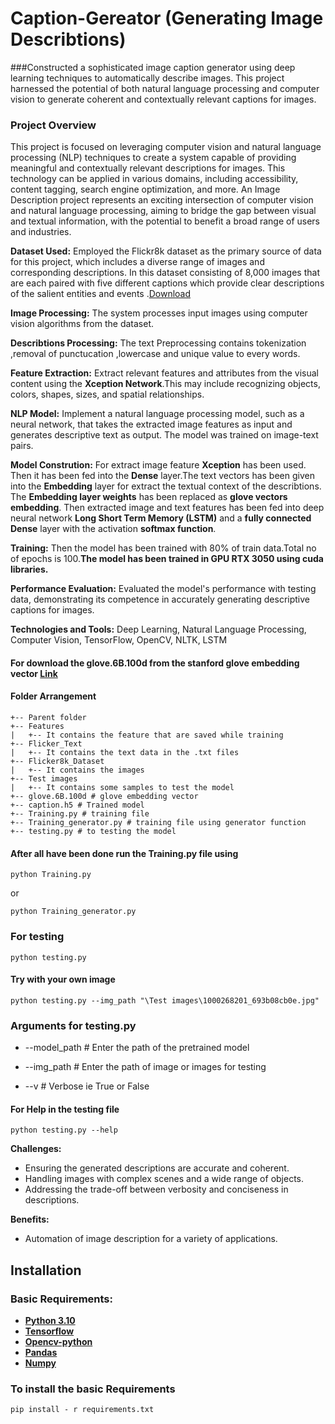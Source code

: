 # Caption-Gereator (Generating Image Describtions)

###Constructed a sophisticated image caption generator using deep learning techniques to automatically describe images. 
This project harnessed the potential of both natural language processing and computer vision to generate coherent and 
contextually relevant captions for images.

### Project Overview 

This project is focused on leveraging computer vision and natural 
language processing (NLP) techniques to create a system capable of providing meaningful 
and contextually relevant descriptions for images. This technology can be applied in 
various domains, including accessibility, content tagging, search engine optimization, and more.
An Image Description project represents an exciting intersection of computer vision and 
natural language processing, aiming to bridge the gap between visual and textual information,
with the potential to benefit a broad range of users and industries.


**Dataset Used:** Employed the Flickr8k dataset as the primary source of data for this project, which includes a diverse range of images and corresponding descriptions.
In this dataset consisting of 8,000 images that are each paired with five different captions which provide clear descriptions of the salient entities and events .[Download](https://www.kaggle.com/datasets/adityajn105/flickr8k)

**Image Processing:**  The system processes input images using computer vision algorithms from the dataset.

**Describtions Processing:**  The text Preprocessing contains tokenization ,removal of punctucation ,lowercase and unique value to every words.

**Feature Extraction:**  Extract relevant features and attributes from the visual content using the **Xception Network**.This may include recognizing objects, colors, shapes, sizes, and spatial relationships.

**NLP Model:**  Implement a natural language processing model, such as a neural network, that takes 
the extracted image features as input and generates descriptive text as output. The model was trained on image-text pairs.

**Model Constrution:**  For extract image feature **Xception** has been used.
Then it has been fed into the **Dense** layer.The text vectors has been given into the **Embedding** layer for extract the textual context of the describtions.
The **Embedding layer weights** has been replaced as **glove vectors embedding**.
Then extracted image and text features has been fed into deep neural network **Long Short Term Memory (LSTM)** and a **fully connected Dense** layer with the activation **softmax function**.

**Training:**  Then the model has been trained with 80% of train data.Total no of epochs is 100.**The model has been trained in GPU RTX 3050 using cuda libraries.**

**Performance Evaluation:** Evaluated the model's performance with testing data, demonstrating its competence in accurately generating descriptive captions for images.

**Technologies and Tools:** Deep Learning, Natural Language Processing, Computer Vision, TensorFlow, OpenCV, NLTK, LSTM


#### For download the glove.6B.100d from the stanford glove embedding vector [Link](https://nlp.stanford.edu/projects/glove/)  

#### Folder Arrangement

```
+-- Parent folder
+-- Features 
|   +-- It contains the feature that are saved while training  
+-- Flicker_Text
|   +-- It contains the text data in the .txt files
+-- Flicker8k_Dataset
|   +-- It contains the images
+-- Test images
|   +-- It contains some samples to test the model 
+-- glove.6B.100d # glove embedding vector
+-- caption.h5 # Trained model
+-- Training.py # training file
+-- Training_generator.py # training file using generator function
+-- testing.py # to testing the model
```


#### After all have been done run the Training.py file using

`python Training.py`

or 

`python Training_generator.py`


### For testing 

`python testing.py `

#### Try with your own image

`python testing.py --img_path "\Test images\1000268201_693b08cb0e.jpg"` 

### Arguments for testing.py

- --model_path # Enter the path of the pretrained model
  
- --img_path # Enter the path of image or images for testing
  
- --v # Verbose ie True or False

#### For Help in the testing file

`python testing.py --help`

**Challenges:**
- Ensuring the generated descriptions are accurate and coherent.
- Handling images with complex scenes and a wide range of objects.
- Addressing the trade-off between verbosity and conciseness in descriptions.

**Benefits:**
- Automation of image description for a variety of applications.


## Installation 

### Basic Requirements:

- __[Python 3.10](https://docs.python.org/3/)__
- __[Tensorflow](https://pypi.org/project/tensorflow/)__ 
- __[Opencv-python](https://pypi.org/project/opencv-python/)__ 
- __[Pandas](https://pandas.pydata.org/docs/)__
- __[Numpy](https://numpy.org/doc/)__ 

### To install the basic Requirements

`pip install - r requirements.txt`

